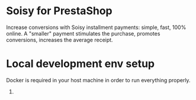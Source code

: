 # Soisy for PrestaShop
Increase conversions with Soisy installment payments: simple, fast, 100% online.
A "smaller" payment stimulates the purchase, promotes conversions, increases the average receipt. 

# Local development env setup

Docker is required in your host machine in order to run everything properly.  

  1. 